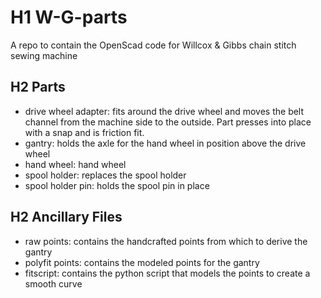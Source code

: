# H1 W-G-parts
A repo to contain the OpenScad code for Willcox & Gibbs chain stitch sewing machine

## H2 Parts
- drive wheel adapter: fits around the drive wheel and moves the belt channel from the machine side to the outside. Part presses into place with a snap and is friction fit.
- gantry: holds the axle for the hand wheel in position above the drive wheel
- hand wheel: hand wheel
- spool holder: replaces the spool holder
- spool holder pin: holds the spool pin in place

## H2 Ancillary Files
- raw points: contains the handcrafted points from which to derive the gantry
- polyfit points: contains the modeled points for the gantry
- fitscript: contains the python script that models the points to create a smooth curve

